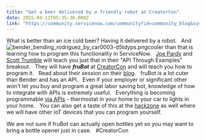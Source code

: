```yaml
---
title: "Get a beer delivered by a friendly robot at CreatorCon"
date: 2015-04-11T05:35:36.000Z
link: "https://community.servicenow.com/community?id=community_blog&sys_id=057c22e1dbd0dbc01dcaf3231f96199b"
---
```

<p>What is better than an ice cold beer? <img   alt="bender_bending_rodriguez_by_car0003-d5tdyps.png" class="jive-image image-3" src="b8f40442db9c5704ed6af3231f96191d.iix" style="height: auto; float: left;"/> Having it delivered by a robot.   And cooler than that is learning how to program this functionality in ServiceNow.   <a title="Joe Pardy" __default_attr="30845" __jive_macro_name="user" class="jive_macro_user jive_macro" data-orig-content="Joe Pardy" href="/community?id=community_user_profile&user=c77156a9db981fc09c9ffb651f9619ea">Joe Pardy</a> and <a title="Scott Trumble" __default_attr="3762" __jive_macro_name="user" class="jive_macro_user jive_macro" data-orig-content="Scott Trumble" href="/community?id=community_user_profile&user=d1b3da2ddb1c1fc09c9ffb651f961944">Scott Trumble</a> will teach you just that in their "API Through Examples" breakout.   They will have <strong><em>fruBot</em></strong> at <a title="CreatorCon" __default_attr="2074" __jive_macro_name="community" class="jive_macro_community jive_macro" data-orig-content="CreatorCon" href="undefined2074">CreatorCon</a> and will teach you how to program it.   Read about their session on their <a title="uitionpartners.com/blog/meet-frubot-the-first-beer-fetching-robot-controlled-via-servicenow/" href="http://fruitionpartners.com/blog/meet-frubot-the-first-beer-fetching-robot-controlled-via-servicenow/">blog</a>.   fruBot is a lot cuter than Bender and has an API.   Even if your employer or significant other won't let you buy and program a great labor saving bot, knowledge of how to integrate with APIs is extremely useful.   Everything is becoming programmable <a title="w.programmableweb.com/apis/directory" href="http://www.programmableweb.com/apis/directory">via APIs</a> - thermostat in your home to your car to lights in your home.   You can also get a taste of this at the <a title="" _jive_internal="true" href="/community?id=community_blog&sys_id=cb7ce2e1dbd0dbc01dcaf3231f96195e">hackzone</a> as well where we will have other IoT devices that you can program yourself.</p><p></p><p>We are not sure if fruBot can actually open bottles yet so you may want to bring a bottle opener just in case.   #CreatorCon</p>
